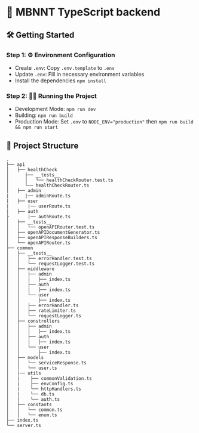 # 🚀 MBNNT TypeScript backend

## 🛠️ Getting Started

### Step 1: ⚙️ Environment Configuration

- Create `.env`: Copy `.env.template` to `.env`
- Update `.env`: Fill in necessary environment variables
- Install the dependencies `npm install`

### Step 2: 🏃‍♂️ Running the Project

- Development Mode: `npm run dev`
- Building: `npm run build`
- Production Mode: Set `.env` to `NODE_ENV="production"` then `npm run build && npm run start`

## 📁 Project Structure

```
.
├── api
│   ├── healthCheck
│      ├── __tests__
│      │   └── healthCheckRouter.test.ts
│      └── healthCheckRouter.ts
│   ├── admin
|      |── adminRoute.ts
|   ├── user
|       |── userRoute.ts
|   ├── auth
├       |── authRoute.ts
│   ├── __tests__
│   │   └── openAPIRouter.test.ts
│   ├── openAPIDocumentGenerator.ts
│   ├── openAPIResponseBuilders.ts
│   └── openAPIRouter.ts
├── common
│   ├── __tests__
│   │   ├── errorHandler.test.ts
│   │   └── requestLogger.test.ts
│   ├── middleware
│   │   ├── admin
│   │   |   ├── index.ts
│   │   ├── auth
│   │   |   ├── index.ts
│   │   └── user
│   │       ├── index.ts
│   │   ├── errorHandler.ts
│   │   ├── rateLimiter.ts
│   │   └── requestLogger.ts
│   ├── constrollers
│   │   ├── admin
│   │   |   ├── index.ts
│   │   ├── auth
│   │   |   ├── index.ts
│   │   └── user
│   │       ├── index.ts
│   ├── models
│   │   └── serviceResponse.ts
│   │   └── user.ts
│   |── utils
│   |    ├── commonValidation.ts
│   |    ├── envConfig.ts
│   |    └── httpHandlers.ts
│   |    └── db.ts
│   |    └── auth.ts
│   ├── constants
│   │   └── common.ts
│   │   └── enum.ts
├── index.ts
└── server.ts
```
